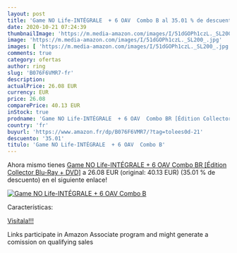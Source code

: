 ```yaml
---
layout: post
title: 'Game NO Life-INTÉGRALE  + 6 OAV  Combo B al 35.01 % de descuento'
date: 2020-10-21 07:24:39
thumbnailImage: 'https://m.media-amazon.com/images/I/51dGOPh1czL._SL200_.jpg'
image: 'https://m.media-amazon.com/images/I/51dGOPh1czL._SL200_.jpg'
images: [ 'https://m.media-amazon.com/images/I/51dGOPh1czL._SL200_.jpg' ]
comments: true
category: ofertas
author: ring
slug: 'B076F6VMR7-fr'
description:
actualPrice: 26.08 EUR
currency: EUR
price: 26.08
comparePrice: 40.13 EUR
inStock: true
prodname: 'Game NO Life-INTÉGRALE  + 6 OAV  Combo BR [Édition Collector Blu-Ray + DVD]'
country: 'fr'
buyurl: 'https://www.amazon.fr/dp/B076F6VMR7/?tag=tolees0d-21'
descuento: '35.01'
titulo: 'Game NO Life-INTÉGRALE  + 6 OAV  Combo B'
---
```


Ahora mismo tienes [Game NO Life-INTÉGRALE  + 6 OAV  Combo BR [Édition Collector Blu-Ray + DVD]](https://www.amazon.fr/dp/B076F6VMR7/?tag=tolees0d-21) a 26.08 EUR (original: 40.13 EUR) (35.01 %  de descuento) en el siguiente enlace!

[![Game NO Life-INTÉGRALE  + 6 OAV  Combo B](https://m.media-amazon.com/images/I/51dGOPh1czL._SL200_.jpg)](https://www.amazon.fr/dp/B076F6VMR7/?tag=tolees0d-21)

Características:


[Visítala!!!](https://www.amazon.fr/dp/B076F6VMR7/?tag=tolees0d-21)

Links participate in Amazon Associate program and might generate a comission on qualifying sales
